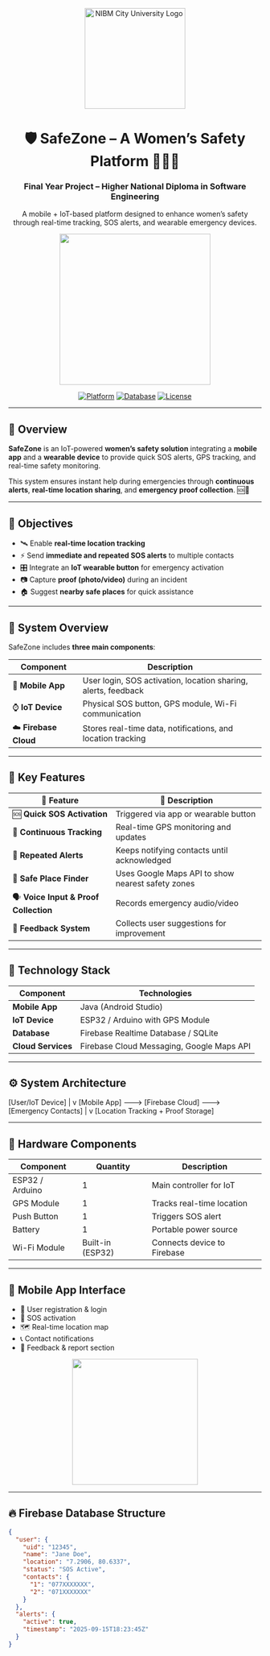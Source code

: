 <!-- HEADER -->
<p align="center">
  <img src="https://d1lmq142maiv1z.cloudfront.net/NIBM_City_University_Logo_2_213b4dd2f6.svg" alt="NIBM City University Logo" width="200"/>
</p>

<h1 align="center">🛡️ SafeZone – A Women’s Safety Platform 👩‍🦰📱</h1>
<h3 align="center">Final Year Project – Higher National Diploma in Software Engineering</h3>

<p align="center">
  A mobile + IoT-based platform designed to enhance women’s safety through real-time tracking, SOS alerts, and wearable emergency devices.
</p>

<p align="center">
  <img src="https://media.giphy.com/media/v1.Y2lkPTc5MGI3NjExbm1ybHRpYWFxeG1oMTJqYjZyZTV4NjVmZXMybnh1bnA1OW8yaGRvMiZlcD12MV9naWZzX3NlYXJjaCZjdD1n/ZqlvCTNHpqrio/giphy.gif" width="300"/>
</p>

<p align="center">
  <a href="#"><img alt="Platform" src="https://img.shields.io/badge/platform-Android%20%7C%20ESP32-blueviolet?style=for-the-badge"></a>
  <a href="#"><img alt="Database" src="https://img.shields.io/badge/database-Firebase-orange?style=for-the-badge"></a>
  <a href="#"><img alt="License" src="https://img.shields.io/badge/license-MIT-green?style=for-the-badge"></a>
</p>

---

## 🚀 Overview

**SafeZone** is an IoT-powered **women’s safety solution** integrating a **mobile app** and a **wearable device** to provide quick SOS alerts, GPS tracking, and real-time safety monitoring.

This system ensures instant help during emergencies through **continuous alerts**, **real-time location sharing**, and **emergency proof collection**. 🆘📍

---

## 🎯 Objectives

- 🛰️ Enable **real-time location tracking**  
- ⚡ Send **immediate and repeated SOS alerts** to multiple contacts  
- 🎛️ Integrate an **IoT wearable button** for emergency activation  
- 📷 Capture **proof (photo/video)** during an incident  
- 🏠 Suggest **nearby safe places** for quick assistance  

---

## 🧠 System Overview

SafeZone includes **three main components**:

| Component | Description |
|------------|-------------|
| 📱 **Mobile App** | User login, SOS activation, location sharing, alerts, feedback |
| ⌚ **IoT Device** | Physical SOS button, GPS module, Wi-Fi communication |
| ☁️ **Firebase Cloud** | Stores real-time data, notifications, and location tracking |

---

## 🧩 Key Features

| 🧠 Feature | 💬 Description |
|------------|----------------|
| 🆘 **Quick SOS Activation** | Triggered via app or wearable button |
| 📡 **Continuous Tracking** | Real-time GPS monitoring and updates |
| 🔁 **Repeated Alerts** | Keeps notifying contacts until acknowledged |
| 🏃 **Safe Place Finder** | Uses Google Maps API to show nearest safety zones |
| 🗣️ **Voice Input & Proof Collection** | Records emergency audio/video |
| 💬 **Feedback System** | Collects user suggestions for improvement |

---

## 🧰 Technology Stack

| Component | Technologies |
|------------|--------------|
| **Mobile App** | Java (Android Studio) |
| **IoT Device** | ESP32 / Arduino with GPS Module |
| **Database** | Firebase Realtime Database / SQLite |
| **Cloud Services** | Firebase Cloud Messaging, Google Maps API |

---

## ⚙️ System Architecture

[User/IoT Device]
|
v
[Mobile App] ---> [Firebase Cloud] ---> [Emergency Contacts]
|
v
[Location Tracking + Proof Storage]

---

## 🔌 Hardware Components

| Component | Quantity | Description |
|------------|-----------|-------------|
| ESP32 / Arduino | 1 | Main controller for IoT |
| GPS Module | 1 | Tracks real-time location |
| Push Button | 1 | Triggers SOS alert |
| Battery | 1 | Portable power source |
| Wi-Fi Module | Built-in (ESP32) | Connects device to Firebase |

---

## 📱 Mobile App Interface

- 🧍 User registration & login  
- 🚨 SOS activation  
- 🗺️ Real-time location map  
- 📞 Contact notifications  
- 💬 Feedback & report section  

<p align="center">
  <img src="https://media.giphy.com/media/3ohzdQ1IynzclJldUQ/giphy.gif" width="250"/>
</p>

---

## 🔥 Firebase Database Structure

```json
{
  "user": {
    "uid": "12345",
    "name": "Jane Doe",
    "location": "7.2906, 80.6337",
    "status": "SOS Active",
    "contacts": {
      "1": "077XXXXXXX",
      "2": "071XXXXXXX"
    }
  },
  "alerts": {
    "active": true,
    "timestamp": "2025-09-15T18:23:45Z"
  }
}

